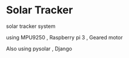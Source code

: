 # Solar Tracker

solar tracker system

using MPU9250 , Raspberry pi 3 , Geared motor

Also using pysolar , Django
